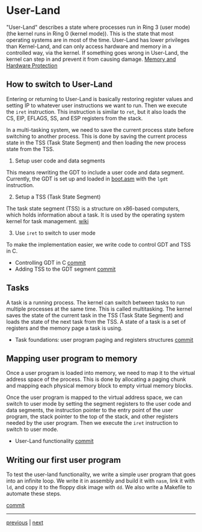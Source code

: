 # User-Land

"User-Land" describes a state where processes run in Ring 3 (user mode) (the kernel runs in Ring 0 (kernel mode)). This is the state that most operating systems are in most of the time. User-Land has lower privileges than Kernel-Land, and can only access hardware and memory in a controlled way, via the kernel. If something goes wrong in User-Land, the kernel can step in and prevent it from causing damage. [Memory and Hardware Protection](./2_protected_mode.md#memory-and-hardware-protection)

## How to switch to User-Land

Entering or returning to User-Land is basically restoring register values and setting IP to whatever user instructions we want to run. Then we execute the `iret` instruction. This instruction is similar to `ret`, but it also loads the CS, EIP, EFLAGS, SS, and ESP registers from the stack.

In a multi-tasking system, we need to save the current process state before switching to another process. This is done by saving the current process state in the TSS (Task State Segment) and then loading the new process state from the TSS.

1. Setup user code and data segments

This means rewriting the GDT to include a user code and data segment. Currently, the GDT is set up and loaded in [boot.asm](../src/boot/boot.asm) with the `lgdt` instruction.

2. Setup a TSS (Task State Segment)

The task state segment (TSS) is a structure on x86-based computers, which holds information about a task. It is used by the operating system kernel for task management. [wiki](https://en.wikipedia.org/wiki/Task_state_segment)

3. Use `iret` to switch to user mode

To make the implementation easier, we write code to control GDT and TSS in C.

- Controlling GDT in C [commit](https://github.com/taikiy/kernel/commit/179c23dbee2cf3b89304606f1ed97447f3ca5cff)
- Adding TSS to the GDT segment [commit](https://github.com/taikiy/kernel/commit/018fc3a0de9570a2f883cf320131e387d8d8b861)

## Tasks

A task is a running process. The kernel can switch between tasks to run multiple processes at the same time. This is called multitasking. The kernel saves the state of the current task in the TSS (Task State Segment) and loads the state of the next task from the TSS. A state of a task is a set of registers and the memory page a task is using.

- Task foundations: user program paging and registers structures [commit](https://github.com/taikiy/kernel/commit/df3b99f09cc1f079a175de5b9ce8b35a83aff14d)

## Mapping user program to memory

Once a user program is loaded into memory, we need to map it to the virtual address space of the process. This is done by allocating a paging chunk and mapping each physical memory block to empty virtual memory blocks.

Once the user program is mapped to the virtual address space, we can switch to user mode by setting the segment registers to the user code and data segments, the instruction pointer to the entry point of the user program, the stack pointer to the top of the stack, and other registers needed by the user program. Then we execute the `iret` instruction to switch to user mode.

- User-Land functionality [commit](https://github.com/taikiy/kernel/commit/f2254c355692ae00c262040abe6ba85f22984104)

## Writing our first user program

To test the user-land functionality, we write a simple user program that goes into an infinite loop. We write it in assembly and build it with `nasm`, link it with `ld`, and copy it to the floppy disk image with `dd`. We also write a Makefile to automate these steps.

[commit]()

---

[previous](./11_file_system_virtual_file_system.md) | [next](./13_.md)
